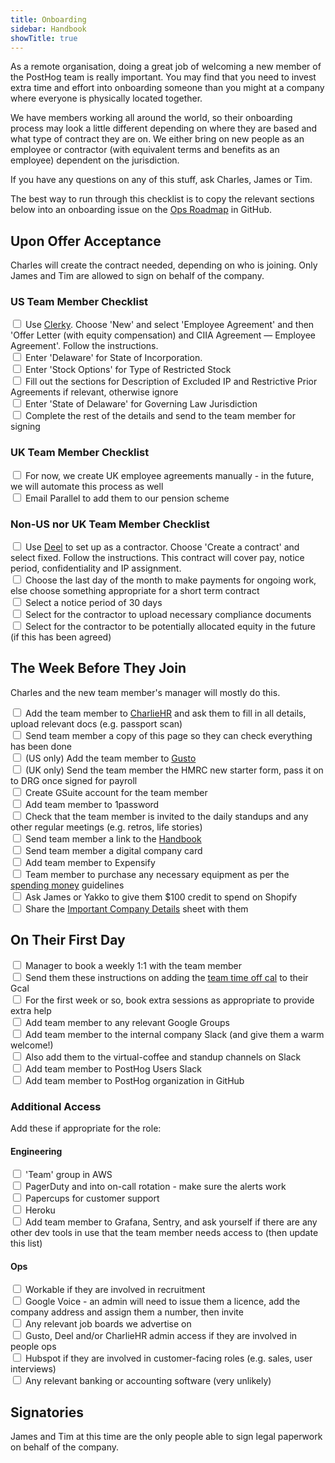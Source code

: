 ```yaml
---
title: Onboarding
sidebar: Handbook
showTitle: true
---
```


As a remote organisation, doing a great job of welcoming a new member of the PostHog team is really important. You may find that you need to invest extra time and effort into onboarding someone than you might at a company where everyone is physically located together. 

We have members working all around the world, so their onboarding process may look a little different depending on where they are based and what type of contract they are on. We either bring on new people as an employee or contractor (with equivalent terms and benefits as an employee) dependent on the jurisdiction.

If you have any questions on any of this stuff, ask Charles, James or Tim. 

The best way to run through this checklist is to copy the relevant sections below into an onboarding issue on the [Ops Roadmap](https://github.com/orgs/PostHog/projects/2) in GitHub.

## Upon Offer Acceptance

Charles will create the contract needed, depending on who is joining. Only James and Tim are allowed to sign on behalf of the company.  

### US Team Member Checklist

<input type="checkbox"/>  Use [Clerky](https://app.clerky.com). Choose 'New' and select 'Employee Agreement' and then 'Offer Letter (with equity compensation) and CIIA Agreement — Employee Agreement'. Follow the instructions. <br>
<input type="checkbox"/>  Enter 'Delaware' for State of Incorporation. <br>
<input type="checkbox"/>  Enter 'Stock Options' for Type of Restricted Stock  <br>
<input type="checkbox"/>  Fill out the sections for Description of Excluded IP and Restrictive Prior Agreements if relevant, otherwise ignore <br>
<input type="checkbox"/>  Enter 'State of Delaware' for Governing Law Jurisdiction <br>
<input type="checkbox"/>  Complete the rest of the details and send to the team member for signing <br>

### UK Team Member Checklist

<input type="checkbox"/>  For now, we create UK employee agreements manually - in the future, we will automate this process as well <br>
<input type="checkbox"/>  Email Parallel to add them to our pension scheme <br>

### Non-US nor UK Team Member Checklist

<input type="checkbox"/>  Use [Deel](https://letsdeel.com) to set up as a contractor. Choose 'Create a contract' and select fixed. Follow the instructions. This contract will cover pay, notice period, confidentiality and IP assignment. <br>
<input type="checkbox"/>  Choose the last day of the month to make payments for ongoing work, else choose something appropriate for a short term contract <br>
<input type="checkbox"/>  Select a notice period of 30 days <br>
<input type="checkbox"/>  Select for the contractor to upload necessary compliance documents <br>
<input type="checkbox"/>  Select for the contractor to be potentially allocated equity in the future (if this has been agreed) <br>

## The Week Before They Join

Charles and the new team member's manager will mostly do this.

<input type="checkbox"/> Add the team member to [CharlieHR](https://posthog.charliehr.com/) and ask them to fill in all details, upload relevant docs (e.g. passport scan) <br>
<input type="checkbox"/>  Send team member a copy of this page so they can check everything has been done <br>
<input type="checkbox"/> (US only) Add the team member to [Gusto](https://app.gusto.com) <br>
<input type="checkbox"/> (UK only) Send the team member the HMRC new starter form, pass it on to DRG once signed for payroll <br>
<input type="checkbox"/>  Create GSuite account for the team member <br>
<input type="checkbox"/>  Add team member to 1password <br>
<input type="checkbox"/>  Check that the team member is invited to the daily standups and any other regular meetings (e.g. retros, life stories) <br> 
<input type="checkbox"/>  Send team member a link to the [Handbook](/handbook) <br>
<input type="checkbox"/>  Send team member a digital company card <br>
<input type="checkbox"/>  Add team member to Expensify <br>
<input type="checkbox"/>  Team member to purchase any necessary equipment as per the [spending money](/handbook/people/spending-money) guidelines <br>
<input type="checkbox"/>  Ask James or Yakko to give them $100 credit to spend on Shopify <br>
<input type="checkbox"/>  Share the [Important Company Details](https://docs.google.com/spreadsheets/d/1k4o4VN5VSsgFZpVYrN28Ib0z_pCJFTJyQdfkZEHhOV0/edit?usp=sharing) sheet with them <br>

## On Their First Day

<input type="checkbox"/>  Manager to book a weekly 1:1 with the team member <br>
<input type="checkbox"/>  Send them these instructions on adding the [team time off cal](https://intercom.help/charliehr/en/articles/839648-importing-your-time-off-calendar-to-google-calendar) to their Gcal <br>
<input type="checkbox"/>  For the first week or so, book extra sessions as appropriate to provide extra help <br>
<input type="checkbox"/>  Add team member to any relevant Google Groups <br>
<input type="checkbox"/>  Add team member to the internal company Slack (and give them a warm welcome!) <br>
<input type="checkbox"/>  Also add them to the virtual-coffee and standup channels on Slack <br>
<input type="checkbox"/>  Add team member to PostHog Users Slack <br>
<input type="checkbox"/>  Add team member to PostHog organization in GitHub <br>

### Additional Access

Add these if appropriate for the role:

#### Engineering

<input type="checkbox"/>  'Team' group in AWS <br>
<input type="checkbox"/>  PagerDuty and into on-call rotation - make sure the alerts work <br>
<input type="checkbox"/>  Papercups for customer support <br>
<input type="checkbox"/>  Heroku <br>
<input type="checkbox"/>  Add team member to Grafana, Sentry, and ask yourself if there are any other dev tools in use that the team member needs access to (then update this list) <br>

#### Ops

<input type="checkbox"/>  Workable if they are involved in recruitment <br>
<input type="checkbox"/>  Google Voice - an admin will need to issue them a licence, add the company address and assign them a number, then invite <br>
<input type="checkbox"/>  Any relevant job boards we advertise on <br>
<input type="checkbox"/>  Gusto, Deel and/or CharlieHR admin access if they are involved in people ops <br>
<input type="checkbox"/>  Hubspot if they are involved in customer-facing roles (e.g. sales, user interviews) <br>
<input type="checkbox"/>  Any relevant banking or accounting software (very unlikely) <br>

## Signatories

James and Tim at this time are the only people able to sign legal paperwork on behalf of the company.
